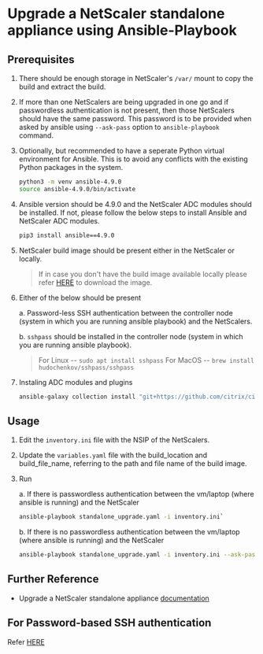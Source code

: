 # Upgrade a NetScaler standalone appliance using Ansible-Playbook

## Prerequisites

1. There should be enough storage in NetScaler's `/var/` mount to copy the build and extract the build.
   
2. If more than one NetScalers are being upgraded in one go and if passwordless authentication is not present, then those NetScalers should have the same password. This password is to be provided when asked by ansible using `--ask-pass` option to `ansible-playbook` command.

3. Optionally, but recommended to have a seperate Python virtual environment for Ansible. This is to avoid any conflicts with the existing Python packages in the system.

   ```bash
   python3 -m venv ansible-4.9.0
   source ansible-4.9.0/bin/activate
   ```

4. Ansible version should be 4.9.0 and the NetScaler ADC modules should be installed. If not, please follow the below steps to install Ansible and NetScaler ADC modules.

   ```bash
   pip3 install ansible==4.9.0
   ```

5. NetScaler build image should be present either in the NetScaler or locally.

   > If in case you don't have the build image available locally please refer [HERE](https://www.citrix.com/downloads/citrix-adc/) to download the image.

6. Either of the below should be present

   a. Password-less SSH authentication between the controller node (system in which you are running ansible playbook) and the NetScalers.
   
   b. `sshpass` should be installed in the controller node (system in which you are running ansible playbook).

   > For Linux -- `sudo apt install sshpass`
   > For MacOS -- `brew install hudochenkov/sshpass/sshpass`

7. Instaling ADC modules and plugins

   ```bash
   ansible-galaxy collection install "git+https://github.com/citrix/citrix-adc-ansible-modules.git#/ansible-collections/adc,citrix.adc"
   ```

## Usage

1. Edit the `inventory.ini` file with the NSIP of the NetScalers.
2. Update the `variables.yaml` file with the build_location and build_file_name, referring to the path and file name of the build image.
3. Run
   
   a. If there is passwordless authentication between the vm/laptop (where ansible is running) and the NetScaler

   ```bash
   ansible-playbook standalone_upgrade.yaml -i inventory.ini`
   ```

   b. If there is no passwordless authentication between the vm/laptop (where ansible is running) and the NetScaler

   ```bash
   ansible-playbook standalone_upgrade.yaml -i inventory.ini --ask-pass`
   ```

## Further Reference

- Upgrade a NetScaler standalone appliance [documentation](https://docs.netscaler.com/en-us/citrix-adc/current-release/upgrade-downgrade-citrix-adc-appliance/upgrade-standalone-appliance.html)

## For Password-based SSH authentication

Refer [HERE](../../../../assets/common_docs/ansible/ansible_password_based_ssh.md)
